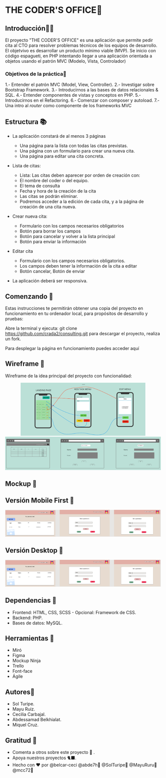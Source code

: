 # THE CODER'S OFFICE📌

## Introducción👨‍⚕️ 

El proyecto "THE CODER'S OFFICE" es una aplicación que permite pedir cita al CTO para resolver problemas técnicos de los equipos de desarrollo. El objetvivo es desarrollar un producto mínimo viable (MVP). Se inicio con código espagueti, en PHP intentando llegar a una aplicación orientada a objetos usando el patrón MVC (Modelo, Vista, Controlador)

### Objetivos de la práctica🛫 

  1.- Entender el patrón MVC (Model, View, Controller).
  2.- Investigar sobre Bootstrap Framework.
  3.- Introducirnos a las bases de datos relacionales & SQL.
  4.- Entender componentes de vistas y conceptos en PHP.
  5.- Introducirnos en el Refactoring.
  6.- Comenzar con composer y autoload.
  7.- Una intro al *router* como componente de los frameworks MVC

## Estructura 📚 
- La aplicación constará de al menos 3 páginas

    - Una página para la lista con todas las citas previstas.
    - Una página con un formulario para crear una nueva cita.
    - Una página para editar una cita concreta.

-  Lista de citas:

    - Lista: Las citas deben aparecer por orden de creación con:
    - El nombre del coder o del equipo.
    - El tema de consulta
    - Fecha y hora de la creación de la cita
    - Las citas se podrán eliminar.
    - Podremos acceder a la edición de cada cita, y a la página de creación de una cita nueva.

- Crear nueva cita:

    - Formulario con los campos necesarios obligatorios
    - Botón para borrar los campos
    - Botón para cancelar y volver a la lista principal
    - Botón para enviar la información

- Editar cita

    - Formulario con los campos necesarios obligatorios.
    - Los campos deben tener la información de la cita a editar
    - Botón cancelar, Botón de enviar

- La aplicación deberá ser responsiva.

## Comenzando 🚀 
Estas instrucciones te permitirán obtener una copia del proyecto en funcionamiento en tu ordenador local, para propósitos de desarrollo y pruebas:

Abre la terminal y ejecuta: git clone https://github.com/crada2/consulting.git para descargar el proyecto, realiza un fork.

Para desplegar la página en funcionamiento puedes acceder aquí 

## Wireframe 🚀
Wireframe de la idea principal del proyecto con funcionalidad:

<p align="center"> 
  <img src="./Readme/wireframe/movil.png?raw=true" width=80%>
  <img src="./Readme/wireframe/destopk.png?raw=true" width=100%>
</p>

## Mockup 🚀


## Versión Mobile First 🚀
<p align="center"> 
  <img src="./Readme/Mockup/landingpage.png?raw=true" width=100%>
</p>

## Versión Desktop 🚀
<p align="center"> 
  <img src="./Readme/Mockup/landingpage.png?raw=true" width=100%>
</p>

## Dependencias 🧑 

* Frontend: HTML, CSS, SCSS - Opcional: Framework de CSS.
* Backend: PHP.
* Bases de datos: MySQL.
## Herramientas  🧰 

* Miró
* Figma
* Mockup Ninja
* Trello
* Font-face
* Ágile

## Autores🌻 
* Sol Turipe.
* Mayu Ruiz.
* Cecilia Carbajal.
* Abdessamad Belkhialat.
* Miquel Cruz.

## Gratitud 🎁
* Comenta a otros sobre este proyecto 📢 .
* Apoya nuestros proyectos 🐈‍⬛.
* Hecho con  ❤️ por @belcar-ceci  @abde7h👻  @SolTuripe👻 @MayuRuru👻  @mcc72👻
